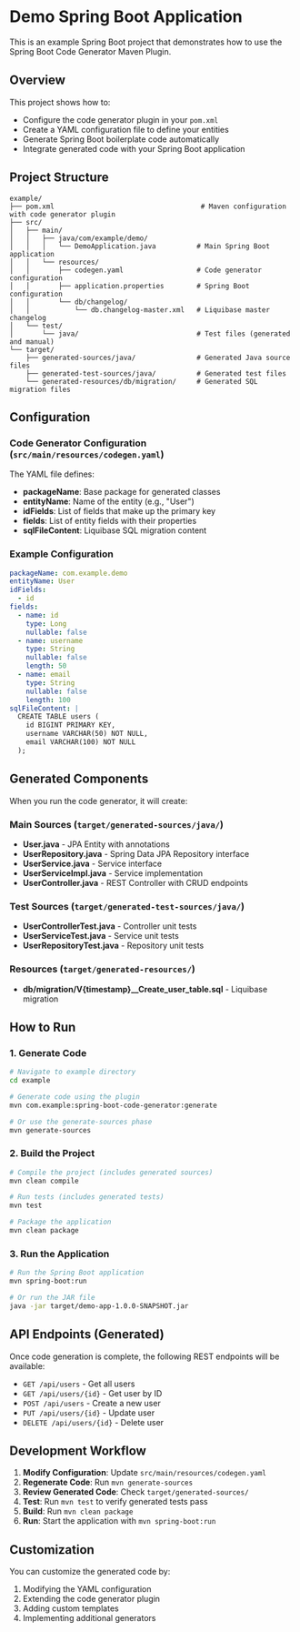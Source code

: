 # Demo Spring Boot Application

This is an example Spring Boot project that demonstrates how to use the Spring Boot Code Generator Maven Plugin.

## Overview

This project shows how to:
- Configure the code generator plugin in your `pom.xml`
- Create a YAML configuration file to define your entities
- Generate Spring Boot boilerplate code automatically
- Integrate generated code with your Spring Boot application

## Project Structure

```
example/
├── pom.xml                                    # Maven configuration with code generator plugin
├── src/
│   ├── main/
│   │   ├── java/com/example/demo/
│   │   │   └── DemoApplication.java          # Main Spring Boot application
│   │   └── resources/
│   │       ├── codegen.yaml                  # Code generator configuration
│   │       ├── application.properties        # Spring Boot configuration
│   │       └── db/changelog/
│   │           └── db.changelog-master.xml   # Liquibase master changelog
│   └── test/
│       └── java/                             # Test files (generated and manual)
└── target/
    ├── generated-sources/java/               # Generated Java source files
    ├── generated-test-sources/java/          # Generated test files
    └── generated-resources/db/migration/     # Generated SQL migration files
```

## Configuration

### Code Generator Configuration (`src/main/resources/codegen.yaml`)

The YAML file defines:
- **packageName**: Base package for generated classes
- **entityName**: Name of the entity (e.g., "User")
- **idFields**: List of fields that make up the primary key
- **fields**: List of entity fields with their properties
- **sqlFileContent**: Liquibase SQL migration content

### Example Configuration

```yaml
packageName: com.example.demo
entityName: User
idFields:
  - id
fields:
  - name: id
    type: Long
    nullable: false
  - name: username
    type: String
    nullable: false
    length: 50
  - name: email
    type: String
    nullable: false
    length: 100
sqlFileContent: |
  CREATE TABLE users (
    id BIGINT PRIMARY KEY,
    username VARCHAR(50) NOT NULL,
    email VARCHAR(100) NOT NULL
  );
```

## Generated Components

When you run the code generator, it will create:

### Main Sources (`target/generated-sources/java/`)
- **User.java** - JPA Entity with annotations
- **UserRepository.java** - Spring Data JPA Repository interface
- **UserService.java** - Service interface
- **UserServiceImpl.java** - Service implementation
- **UserController.java** - REST Controller with CRUD endpoints

### Test Sources (`target/generated-test-sources/java/`)
- **UserControllerTest.java** - Controller unit tests
- **UserServiceTest.java** - Service unit tests
- **UserRepositoryTest.java** - Repository unit tests

### Resources (`target/generated-resources/`)
- **db/migration/V{timestamp}__Create_user_table.sql** - Liquibase migration

## How to Run

### 1. Generate Code

```bash
# Navigate to example directory
cd example

# Generate code using the plugin
mvn com.example:spring-boot-code-generator:generate

# Or use the generate-sources phase
mvn generate-sources
```

### 2. Build the Project

```bash
# Compile the project (includes generated sources)
mvn clean compile

# Run tests (includes generated tests)
mvn test

# Package the application
mvn clean package
```

### 3. Run the Application

```bash
# Run the Spring Boot application
mvn spring-boot:run

# Or run the JAR file
java -jar target/demo-app-1.0.0-SNAPSHOT.jar
```

## API Endpoints (Generated)

Once code generation is complete, the following REST endpoints will be available:

- `GET /api/users` - Get all users
- `GET /api/users/{id}` - Get user by ID
- `POST /api/users` - Create a new user
- `PUT /api/users/{id}` - Update user
- `DELETE /api/users/{id}` - Delete user

## Development Workflow

1. **Modify Configuration**: Update `src/main/resources/codegen.yaml`
2. **Regenerate Code**: Run `mvn generate-sources`
3. **Review Generated Code**: Check `target/generated-sources/`
4. **Test**: Run `mvn test` to verify generated tests pass
5. **Build**: Run `mvn clean package`
6. **Run**: Start the application with `mvn spring-boot:run`

## Customization

You can customize the generated code by:
1. Modifying the YAML configuration
2. Extending the code generator plugin
3. Adding custom templates
4. Implementing additional generators
